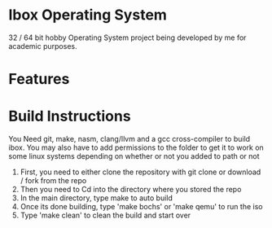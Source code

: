 # Ibox Operating System
32 / 64 bit hobby Operating System project being developed by me for academic purposes. 

# Features

# Build Instructions
You Need git, make, nasm, clang/llvm and a gcc cross-compiler to build ibox. You may also have to add permissions to the folder to get it to work on some linux systems depending on whether or not you added to path or not 

1. First, you need to either clone the repository with git clone or download / fork from the repo
2. Then you need to Cd into the directory where you stored the repo
3. In the main directory, type make to auto build
4. Once its done building, type 'make bochs' or 'make qemu' to run the iso
5. Type 'make clean' to clean the build and start over

